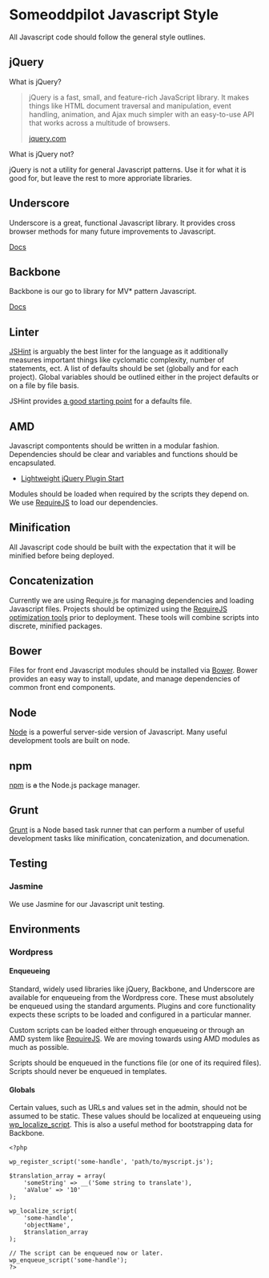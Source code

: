 # Someoddpilot Javascript Style

All Javascript code should follow the general style outlines.

## jQuery

What is jQuery?

> jQuery is a fast, small, and feature-rich JavaScript library. It makes things like HTML document traversal and manipulation, event handling, animation, and Ajax much simpler with an easy-to-use API that works across a multitude of browsers.
>
> [jquery.com][jquery]

What is jQuery not?

jQuery is not a utility for general Javascript patterns. Use it for what it is good for, but leave the rest to more approriate libraries.

## Underscore

Underscore is a great, functional Javascript library. It provides cross browser methods for many future improvements to Javascript.

[Docs][underscore]

## Backbone

Backbone is our go to library for MV* pattern Javascript.

[Docs][backbone]

## Linter

[JSHint][jshint] is arguably the best linter for the language as it additionally measures important things like cyclomatic complexity, number of statements, ect. A list of defaults should be set (globally and for each project). Global variables should be outlined either in the project defaults or on a file by file basis.

JSHint provides [a good starting point][jshintDefaults] for a defaults file.

## AMD

Javascript compontents should be written in a modular fashion. Dependencies should be clear and variables and functions should be encapsulated.

* [Lightweight jQuery Plugin Start](https://github.com/jquery-boilerplate/jquery-patterns/blob/master/patterns/jquery.basic.plugin-boilerplate.js)

Modules should be loaded when required by the scripts they depend on. We use [RequireJS][requirejs] to load our dependencies.

## Minification

All Javascript code should be built with the expectation that it will be minified before being deployed.

## Concatenization

Currently we are using Require.js for managing dependencies and loading Javascript files. Projects should be optimized using the [RequireJS optimization tools][requirejsOptim] prior to deployment. These tools will combine scripts into discrete, minified packages.

## Bower

Files for front end Javascript modules should be installed via [Bower][bower]. Bower provides an easy way to install, update, and manage dependencies of common front end components.

## Node

[Node][node] is a powerful server-side version of Javascript. Many useful development tools are built on node.

## npm

[npm][npm] is ~~a~~ the Node.js package manager.

## Grunt

[Grunt][grunt] is a Node based task runner that can perform a number of useful development tasks like minification, concatenization, and documenation.

## Testing

### Jasmine

We use Jasmine for our Javascript unit testing.

## Environments

### Wordpress

#### Enqueueing

Standard, widely used libraries like jQuery, Backbone, and Underscore are available for enqueueing from the Wordpress core. These must absolutely be enqueued using the standard arguments. Plugins and core functionality expects these scripts to be loaded and configured in a particular manner.

Custom scripts can be loaded either through enqueueing or through an AMD system like [RequireJS][requirejs]. We are moving towards using AMD modules as much as possible.

Scripts should be enqueued in the functions file (or one of its required files). Scripts should never be enqueued in templates.

#### Globals

Certain values, such as URLs and values set in the admin, should not be assumed to be static. These values should be localized at enqueueing using [wp_localize_script](http://codex.wordpress.org/Function_Reference/wp_localize_script). This is also a useful method for bootstrapping data for Backbone.

    <?php

    wp_register_script('some-handle', 'path/to/myscript.js');

    $translation_array = array(
        'someString' => __('Some string to translate'),
        'aValue' => '10'
    );

    wp_localize_script(
        'some-handle',
        'objectName',
        $translation_array
    );

    // The script can be enqueued now or later.
    wp_enqueue_script('some-handle');
    ?>

[npm]: https://www.npmjs.org/
[node]: http://nodejs.org/
[grunt]: http://gruntjs.com/
[bower]: http://bower.io
[requirejs]: http://requirejs.org/
[requirejsOptim]: http://requirejs.org/docs/optimization.html
[jshint]: http://www.jshint.com/
[jshintDefaults]: https://github.com/jshint/jshint/blob/master/examples/.jshintrc
[backbone]: http://backbonejs.org
[jquery]: http://jquery.com
[underscore]: http://underscorejs.org

